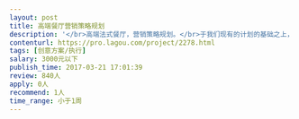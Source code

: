 ```yaml
---                
layout: post       
title: 高端餐厅营销策略规划           
description: '</br>高端法式餐厅，营销策略规划。</br>于我们现有的计划的基础之上，优化营销策略。</br>在3个月内提升知名度。</br>'     
contenturl: https://pro.lagou.com/project/2278.html      
tags: [创意方案/执行]            
salary: 3000元以下          
publish_time: 2017-03-21 17:01:39         
review: 840人                   
apply: 0人                   
recommend: 1人                   
time_range: 小于1周              
---                 
```

